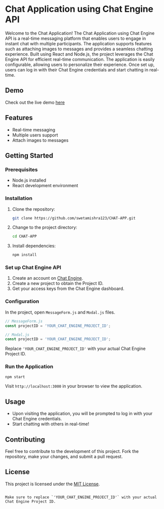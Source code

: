 
# Chat Application using Chat Engine API

Welcome to the Chat Application! The Chat Application using Chat Engine API is a real-time messaging platform that enables users to engage in instant chat with multiple participants. The application supports features such as attaching images to messages and provides a seamless chatting experience. Built using React and Node.js, the project leverages the Chat Engine API for efficient real-time communication.  The application is easily configurable, allowing users to personalize their experience. Once set up, users can log in with their Chat Engine credentials and start chatting in real-time.

## Demo
Check out the live demo [here](https://chat-64dmh7q2o-sweta-mishras-projects.vercel.app/)

## Features
- Real-time messaging
- Multiple users support
- Attach images to messages

## Getting Started

### Prerequisites
- Node.js installed
- React development environment

### Installation

1. Clone the repository:
   ```bash
   git clone https://github.com/swetamishra123/CHAT-APP.git
   ```

2. Change to the project directory:
   ```bash
   cd CHAT-APP
   ```

3. Install dependencies:
   ```bash
   npm install
   ```

### Set up Chat Engine API

1. Create an account on [Chat Engine](https://chatengine.io/).
2. Create a new project to obtain the Project ID.
3. Get your access keys from the Chat Engine dashboard.

### Configuration

In the project, open `MessageForm.js` and `Modal.js` files.

```javascript
// MessageForm.js
const projectID = 'YOUR_CHAT_ENGINE_PROJECT_ID';
```

```javascript
// Modal.js
const projectID = 'YOUR_CHAT_ENGINE_PROJECT_ID';
```

Replace `'YOUR_CHAT_ENGINE_PROJECT_ID'` with your actual Chat Engine Project ID.

### Run the Application

```bash
npm start
```

Visit `http://localhost:3000` in your browser to view the application.

## Usage

- Upon visiting the application, you will be prompted to log in with your Chat Engine credentials.
- Start chatting with others in real-time!

## Contributing

Feel free to contribute to the development of this project. Fork the repository, make your changes, and submit a pull request.

## License

This project is licensed under the [MIT License](LICENSE).

```

Make sure to replace `'YOUR_CHAT_ENGINE_PROJECT_ID'` with your actual Chat Engine Project ID.


